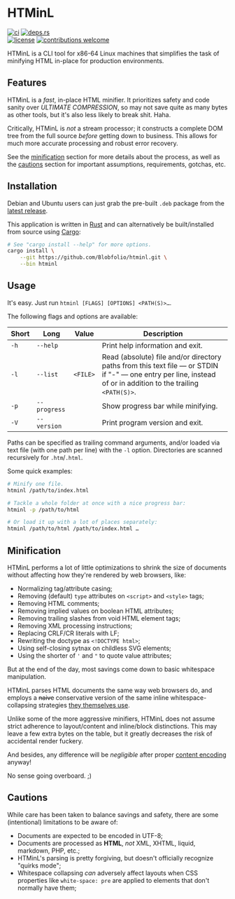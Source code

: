 # HTMinL

[![ci](https://img.shields.io/github/actions/workflow/status/Blobfolio/htminl/ci.yaml?style=flat-square&label=ci)](https://github.com/Blobfolio/htminl/actions)
[![deps.rs](https://deps.rs/repo/github/blobfolio/htminl/status.svg?style=flat-square&label=deps.rs)](https://deps.rs/repo/github/blobfolio/htminl)<br>
[![license](https://img.shields.io/badge/license-wtfpl-ff1493?style=flat-square)](https://en.wikipedia.org/wiki/WTFPL)
[![contributions welcome](https://img.shields.io/badge/PRs-welcome-brightgreen.svg?style=flat-square&label=contributions)](https://github.com/Blobfolio/htminl/issues)

HTMinL is a CLI tool for x86-64 Linux machines that simplifies the task of minifying HTML in-place for production environments.



## Features

HTMinL is a _fast_, in-place HTML minifier. It prioritizes safety and code sanity over _ULTIMATE COMPRESSION_, so may not save quite as many bytes as other tools, but it's also less likely to break shit. Haha.

Critically, HTMinL is _not_ a stream processor; it constructs a complete DOM tree from the full source _before_ getting down to business. This allows for much more accurate processing and robust error recovery.

See the [minification](#minification) section for more details about the process, as well as the [cautions](#cautions) section for important assumptions, requirements, gotchas, etc.



## Installation

Debian and Ubuntu users can just grab the pre-built `.deb` package from the [latest release](https://github.com/Blobfolio/htminl/releases/latest).

This application is written in [Rust](https://www.rust-lang.org/) and can alternatively be built/installed from source using [Cargo](https://github.com/rust-lang/cargo):

```bash
# See "cargo install --help" for more options.
cargo install \
    --git https://github.com/Blobfolio/htminl.git \
    --bin htminl
```



## Usage

It's easy. Just run `htminl [FLAGS] [OPTIONS] <PATH(S)>…`.

The following flags and options are available:

| Short | Long | Value | Description |
| ----- | ---- | ----- | ----------- |
| `-h` | `--help` | | Print help information and exit. |
| `-l` | `--list` | `<FILE>` | Read (absolute) file and/or directory paths from this text file — or STDIN if "-" — one entry per line, instead of or in addition to the trailing `<PATH(S)>`. |
| `-p` | `--progress` | | Show progress bar while minifying. |
| `-V` | `--version` | | Print program version and exit. |

Paths can be specified as trailing command arguments, and/or loaded via text file (with one path per line) with the `-l` option. Directories are scanned recursively for `.htm`/`.html`.

Some quick examples:

```bash
# Minify one file.
htminl /path/to/index.html

# Tackle a whole folder at once with a nice progress bar:
htminl -p /path/to/html

# Or load it up with a lot of places separately:
htminl /path/to/html /path/to/index.html …
```



## Minification

HTMinL performs a lot of little optimizations to shrink the size of documents without affecting how they're rendered by web browsers, like:

* Normalizing tag/attribute casing;
* Removing (default) `type` attributes on `<script>` and `<style>` tags;
* Removing HTML comments;
* Removing implied values on boolean HTML attributes;
* Removing trailing slashes from void HTML element tags;
* Removing XML processing instructions;
* Replacing CRLF/CR literals with LF;
* Rewriting the doctype as `<!DOCTYPE html>`;
* Using self-closing sytnax on childless SVG elements;
* Using the shorter of `'` and `"` to quote value attributes;

But at the end of the day, most savings come down to basic whitespace manipulation.

HTMinL parses HTML documents the same way web browsers do, and employs a ~~naive~~ conservative version of the same inline whitespace-collapsing strategies [they themselves use](https://developer.mozilla.org/en-US/docs/Web/CSS/CSS_text/Whitespace).

Unlike some of the more aggressive minifiers, HTMinL does not assume strict adherence to layout/content and inline/block distinctions. This may leave a few extra bytes on the table, but it greatly decreases the risk of accidental render fuckery.

And besides, any difference will be _negligible_ after proper [content encoding](https://github.com/Blobfolio/channelz/) anyway!

No sense going overboard. ;)



## Cautions

While care has been taken to balance savings and safety, there are some (intentional) limitations to be aware of:

* Documents are expected to be encoded in UTF-8;
* Documents are processed as **HTML**, _not_ XML, XHTML, liquid, markdown, PHP, etc.;
* HTMinL's parsing is pretty forgiving, but doesn't officially recognize "quirks mode";
* Whitespace collapsing _can_ adversely affect layouts when CSS properties like `white-space: pre` are applied to elements that don't normally have them;

